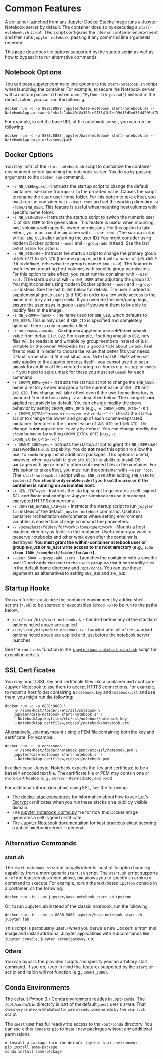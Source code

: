 # Common Features

A container launched from any Jupyter Docker Stacks image runs a Jupyter Notebook server by default. The container does so by executing a `start-notebook.sh` script. This script configures the internal container environment and then runs `jupyter notebook`, passing it any command line arguments received.

This page describes the options supported by the startup script as well as how to bypass it to run alternative commands.

## Notebook Options

You can pass [Jupyter command line options](https://jupyter.readthedocs.io/en/latest/projects/jupyter-command.html) to the `start-notebook.sh` script when launching the container. For example, to secure the Notebook server with a custom password hashed using `IPython.lib.passwd()` instead of the default token, you can run the following:

```
docker run -d -p 8888:8888 jupyter/base-notebook start-notebook.sh --NotebookApp.password='sha1:74ba40f8a388:c913541b7ee99d15d5ed31d4226bf7838f83a50e'
```

For example, to set the base URL of the notebook server, you can run the following:

```
docker run -d -p 8888:8888 jupyter/base-notebook start-notebook.sh --NotebookApp.base_url=/some/path
```

## Docker Options

You may instruct the `start-notebook.sh` script to customize the container environment before launching
the notebook server. You do so by passing arguments to the `docker run` command.

* `-e NB_USER=guest` - Instructs the startup script to change the default container username from `guest` to the provided value. Causes the script to rename the `guest` user home folder. For this option to take effect, you must run the container with `--user root` and set the working directory `-w /home/$NB_USER`. This feature is useful when mounting host volumes with specific home folder.
* `-e NB_UID=1000` - Instructs the startup script to switch the numeric user ID of `$NB_USER` to the given value. This feature is useful when mounting host volumes with specific owner permissions. For this option to take effect, you must run the container with `--user root`. (The startup script will `su $NB_USER` after adjusting the user ID.) You might consider using modern Docker options `--user` and `--group-add` instead. See the last bullet below for details.
* `-e NB_GID=100` - Instructs the startup script to change the primary group of`$NB_USER` to `$NB_GID` (the new group is added with a name of `$NB_GROUP` if it is defined, otherwise the group is named `$NB_USER`).  This feature is useful when mounting host volumes with specific group permissions. For this option to take effect, you must run the container with `--user root`. (The startup script will `su $NB_USER` after adjusting the group ID.) You might consider using modern Docker options `--user` and `--group-add` instead. See the last bullet below for details.  The user is added to supplemental group `users` (gid 100) in order to allow write access to the home directory and `/opt/conda`.  If you override the user/group logic, ensure the user stays in group `users` if you want them to be able to modify files in the image.
* `-e NB_GROUP=<name>` - The name used for `$NB_GID`, which defaults to `$NB_USER`.  This is only used if `$NB_GID` is specified and completely optional: there is only cosmetic effect.
* `-e NB_UMASK=<umask>` - Configures Jupyter to use a different umask value from default, i.e. `022`. For example, if setting umask to `002`, new files will be readable and writable by group members instead of just writable by the owner. Wikipedia has a good article about [umask](https://en.wikipedia.org/wiki/Umask). Feel free to read it in order to choose the value that better fits your needs. Default value should fit most situations. Note that `NB_UMASK` when set only applies to the Jupyter process itself - you cannot use it to set a umask for additional files created during run-hooks e.g. via `pip` or `conda` - if you need to set a umask for these you must set `umask` for each command.
* `-e CHOWN_HOME=yes` - Instructs the startup script to change the `$NB_USER` home directory owner and group to the current value of `$NB_UID` and `$NB_GID`. This change will take effect even if the user home directory is mounted from the host using `-v` as described below. The change is **not** applied recursively by default. You can change modify the `chown` behavior by setting `CHOWN_HOME_OPTS` (e.g., `-e CHOWN_HOME_OPTS='-R'`).
* `-e CHOWN_EXTRA="<some dir>,<some other dir>"` - Instructs the startup script to change the owner and group of each comma-separated container directory to the current value of `$NB_UID` and `$NB_GID`. The change is **not** applied recursively by default. You can change modify the `chown` behavior by setting `CHOWN_EXTRA_OPTS` (e.g., `-e CHOWN_EXTRA_OPTS='-R'`).
* `-e GRANT_SUDO=yes` - Instructs the startup script to grant the `NB_USER` user passwordless `sudo` capability. You do **not** need this option to allow the user to `conda` or `pip` install additional packages. This option is useful, however, when you wish to give `$NB_USER` the ability to install OS packages with `apt` or modify other root-owned files in the container. For this option to take effect, you must run the container with `--user root`. (The `start-notebook.sh` script will `su $NB_USER` after adding `$NB_USER` to sudoers.) **You should only enable `sudo` if you trust the user or if the container is running on an isolated host.**
* `-e GEN_CERT=yes` - Instructs the startup script to generates a self-signed SSL certificate and configure Jupyter Notebook to use it to accept encrypted HTTPS connections.
* `-e JUPYTER_ENABLE_LAB=yes` - Instructs the startup script to run `jupyter lab` instead of the default `jupyter notebook` command. Useful in container orchestration environments where setting environment variables is easier than change command line parameters.
* `-v /some/host/folder/for/work:/home/guest/work` - Mounts a host machine directory as folder in the container. Useful when you want to preserve notebooks and other work even after the container is destroyed. **You must grant the within-container notebook user or group (`NB_UID` or `NB_GID`) write access to the host directory (e.g., `sudo chown 1000 /some/host/folder/for/work`).**
* `--user 5000 --group-add users` - Launches the container with a specific user ID and adds that user to the `users` group so that it can modify files in the default home directory and `/opt/conda`. You can use these arguments as alternatives to setting `$NB_UID` and `$NB_GID`.

## Startup Hooks

You can further customize the container environment by adding shell scripts (`*.sh`) to be sourced
or executables (`chmod +x`) to be run to the paths below:

* `/usr/local/bin/start-notebook.d/` - handled before any of the standard options noted above
  are applied
* `/usr/local/bin/before-notebook.d/` - handled after all of the standard options noted above are
  applied and just before the notebook server launches

See the `run-hooks` function in the [`jupyter/base-notebook start.sh`](https://github.com/jupyter/docker-stacks/blob/master/base-notebook/start.sh)
script for execution details.

## SSL Certificates

You may mount SSL key and certificate files into a container and configure Jupyter Notebook to use them to accept HTTPS connections. For example, to mount a host folder containing a `notebook.key` and `notebook.crt` and use them, you might run the following:

```
docker run -d -p 8888:8888 \
    -v /some/host/folder:/etc/ssl/notebook \
    jupyter/base-notebook start-notebook.sh \
    --NotebookApp.keyfile=/etc/ssl/notebook/notebook.key
    --NotebookApp.certfile=/etc/ssl/notebook/notebook.crt
```

Alternatively, you may mount a single PEM file containing both the key and certificate. For example:

```
docker run -d -p 8888:8888 \
    -v /some/host/folder/notebook.pem:/etc/ssl/notebook.pem \
    jupyter/base-notebook start-notebook.sh \
    --NotebookApp.certfile=/etc/ssl/notebook.pem
```

In either case, Jupyter Notebook expects the key and certificate to be a base64 encoded text file. The certificate file or PEM may contain one or more certificates (e.g., server, intermediate, and root).

For additional information about using SSL, see the following:

* The [docker-stacks/examples](https://github.com/jupyter/docker-stacks/tree/master/examples) for information about how to use [Let's Encrypt](https://letsencrypt.org/) certificates when you run these stacks on a publicly visible domain.
* The [jupyter_notebook_config.py](jupyter_notebook_config.py) file for how this Docker image generates a self-signed certificate.
* The [Jupyter Notebook documentation](https://jupyter-notebook.readthedocs.io/en/latest/public_server.html#securing-a-notebook-server) for best practices about securing a public notebook server in general.

## Alternative Commands

### start.sh

The `start-notebook.sh` script actually inherits most of its option handling capability from a more generic `start.sh` script. The `start.sh` script supports all of the features described above, but allows you to specify an arbitrary command to execute. For example, to run the text-based `ipython` console in a container, do the following:

```
docker run -it --rm jupyter/base-notebook start.sh ipython
```

Or, to run JupyterLab instead of the classic notebook, run the following:

```
docker run -it --rm -p 8888:8888 jupyter/base-notebook start.sh jupyter lab
```

This script is particularly useful when you derive a new Dockerfile from this image and install additional Jupyter applications with subcommands like `jupyter console`, `jupyter kernelgateway`, etc.

### Others

You can bypass the provided scripts and specify your an arbitrary start command. If you do, keep in mind that features supported by the `start.sh` script and its kin will not function (e.g., `GRANT_SUDO`).

## Conda Environments

The default Python 3.x [Conda environment](http://conda.pydata.org/docs/using/envs.html) resides in `/opt/conda`. The `/opt/conda/bin` directory is part of the default `guest` user's `$PATH`. That directory is also whitelisted for use in `sudo` commands by the `start.sh` script.

The `guest` user has full read/write access to the `/opt/conda` directory. You can use either `conda` or `pip` to install new packages without any additional permissions.

```
# install a package into the default (python 3.x) environment
pip install some-package
conda install some-package
```

